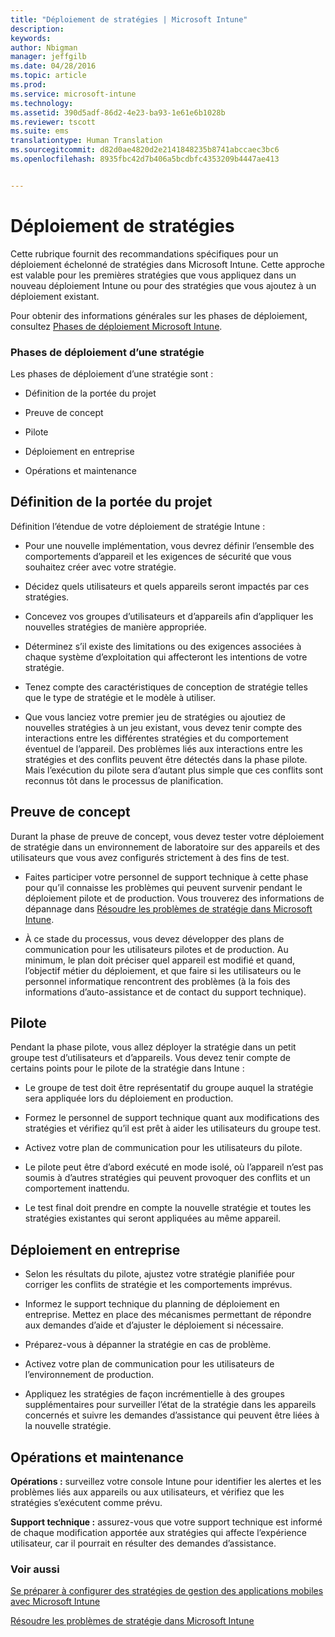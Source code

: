 ```yaml
---
title: "Déploiement de stratégies | Microsoft Intune"
description: 
keywords: 
author: Nbigman
manager: jeffgilb
ms.date: 04/28/2016
ms.topic: article
ms.prod: 
ms.service: microsoft-intune
ms.technology: 
ms.assetid: 390d5adf-86d2-4e23-ba93-1e61e6b1028b
ms.reviewer: tscott
ms.suite: ems
translationtype: Human Translation
ms.sourcegitcommit: d82d0ae4820d2e2141848235b8741abccaec3bc6
ms.openlocfilehash: 8935fbc42d7b406a5bcdbfc4353209b4447ae413


---
```


# Déploiement de stratégies
Cette rubrique fournit des recommandations spécifiques pour un déploiement échelonné de stratégies dans Microsoft Intune. Cette approche est valable pour les premières stratégies que vous appliquez dans un nouveau déploiement Intune ou pour des stratégies que vous ajoutez à un déploiement existant.

Pour obtenir des informations générales sur les phases de déploiement, consultez [Phases de déploiement Microsoft Intune](rollout-phases-for-microsoft-intune-deployment.md).

### Phases de déploiement d’une stratégie
Les phases de déploiement d’une stratégie sont :

-   Définition de la portée du projet

-   Preuve de concept

-   Pilote

-   Déploiement en entreprise

-   Opérations et maintenance

## Définition de la portée du projet
Définition l’étendue de votre déploiement de stratégie Intune :

-   Pour une nouvelle implémentation, vous devrez définir l’ensemble des comportements d’appareil et les exigences de sécurité que vous souhaitez créer avec votre stratégie.

-   Décidez quels utilisateurs et quels appareils seront impactés par ces stratégies.

-   Concevez vos groupes d’utilisateurs et d’appareils afin d’appliquer les nouvelles stratégies de manière appropriée.

-   Déterminez s’il existe des limitations ou des exigences associées à chaque système d’exploitation qui affecteront les intentions de votre stratégie.

-   Tenez compte des caractéristiques de conception de stratégie telles que le type de stratégie et le modèle à utiliser.

-   Que vous lanciez votre premier jeu de stratégies ou ajoutiez de nouvelles stratégies à un jeu existant, vous devez tenir compte des interactions entre les différentes stratégies et du comportement éventuel de l’appareil. Des problèmes liés aux interactions entre les stratégies et des conflits peuvent être détectés dans la phase pilote. Mais l’exécution du pilote sera d’autant plus simple que ces conflits sont reconnus tôt dans le processus de planification.

## Preuve de concept
Durant la phase de preuve de concept, vous devez tester votre déploiement de stratégie dans un environnement de laboratoire sur des appareils et des utilisateurs que vous avez configurés strictement à des fins de test.

-   Faites participer votre personnel de support technique à cette phase pour qu’il connaisse les problèmes qui peuvent survenir pendant le déploiement pilote et de production. Vous trouverez des informations de dépannage dans [Résoudre les problèmes de stratégie dans Microsoft Intune](/intune/troubleshoot/troubleshoot-policies-in-microsoft-intune).

-   À ce stade du processus, vous devez développer des plans de communication pour les utilisateurs pilotes et de production. Au minimum, le plan doit préciser quel appareil est modifié et quand, l’objectif métier du déploiement, et que faire si les utilisateurs ou le personnel informatique rencontrent des problèmes (à la fois des informations d’auto-assistance et de contact du support technique).

## Pilote
Pendant la phase pilote, vous allez déployer la stratégie dans un petit groupe test d’utilisateurs et d’appareils. Vous devez tenir compte de certains points pour le pilote de la stratégie dans Intune :

-   Le groupe de test doit être représentatif du groupe auquel la stratégie sera appliquée lors du déploiement en production.

-   Formez le personnel de support technique quant aux modifications des stratégies et vérifiez qu’il est prêt à aider les utilisateurs du groupe test.

-   Activez votre plan de communication pour les utilisateurs du pilote.

-   Le pilote peut être d’abord exécuté en mode isolé, où l’appareil n’est pas soumis à d’autres stratégies qui peuvent provoquer des conflits et un comportement inattendu.

-   Le test final doit prendre en compte la nouvelle stratégie et toutes les stratégies existantes qui seront appliquées au même appareil.

## Déploiement en entreprise

-   Selon les résultats du pilote, ajustez votre stratégie planifiée pour corriger les conflits de stratégie et les comportements imprévus.

-   Informez le support technique du planning de déploiement en entreprise. Mettez en place des mécanismes permettant de répondre aux demandes d’aide et d’ajuster le déploiement si nécessaire.

-   Préparez-vous à dépanner la stratégie en cas de problème.

-   Activez votre plan de communication pour les utilisateurs de l’environnement de production.

-   Appliquez les stratégies de façon incrémentielle à des groupes supplémentaires pour surveiller l’état de la stratégie dans les appareils concernés et suivre les demandes d’assistance qui peuvent être liées à la nouvelle stratégie.

## Opérations et maintenance
**Opérations :** surveillez votre console Intune pour identifier les alertes et les problèmes liés aux appareils ou aux utilisateurs, et vérifiez que les stratégies s’exécutent comme prévu.

**Support technique :** assurez-vous que votre support technique est informé de chaque modification apportée aux stratégies qui affecte l’expérience utilisateur, car il pourrait en résulter des demandes d’assistance.


### Voir aussi
[Se préparer à configurer des stratégies de gestion des applications mobiles avec Microsoft Intune](/intune/deploy-use/get-ready-to-configure-mobile-app-management-policies-with-microsoft-intune)

[Résoudre les problèmes de stratégie dans Microsoft Intune](/intune/troubleshoot/troubleshoot-policies-in-microsoft-intune)



<!--HONumber=Jun16_HO4-->


